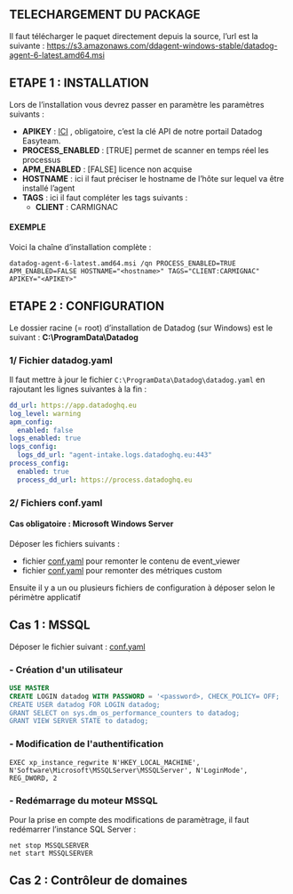 ## TELECHARGEMENT DU PACKAGE
Il faut télécharger le paquet directement depuis la source, l’url est la suivante : https://s3.amazonaws.com/ddagent-windows-stable/datadog-agent-6-latest.amd64.msi 

## ETAPE 1 : INSTALLATION
Lors de l’installation vous devrez passer en paramètre les paramètres suivants :
-	**APIKEY** : [ICI](https://easyteam.sharepoint.com/:t:/r/sites/easyshare/Documents%20partages/EMS/Support/DATADOG/api_key_carmignac.txt?csf=1&e=1AckAs)  , obligatoire, c’est la clé API de notre portail Datadog Easyteam.
-	**PROCESS_ENABLED** : [TRUE] permet de scanner en temps réel les processus
-	**APM_ENABLED** : [FALSE] licence non acquise
-	**HOSTNAME** : ici il faut préciser le hostname de l’hôte sur lequel va être installé l’agent
-	**TAGS** : ici il faut compléter les tags suivants :
    - **CLIENT** : CARMIGNAC

#### EXEMPLE
Voici la chaîne d’installation complète :
```
datadog-agent-6-latest.amd64.msi /qn PROCESS_ENABLED=TRUE APM_ENABLED=FALSE HOSTNAME="<hostname>" TAGS="CLIENT:CARMIGNAC" APIKEY="<APIKEY>"
```
## ETAPE 2 : CONFIGURATION
Le dossier racine (= root) d’installation de Datadog (sur Windows) est le suivant : **C:\ProgramData\Datadog**

### 1/ Fichier datadog.yaml
Il faut mettre à jour le fichier `C:\ProgramData\Datadog\datadog.yaml` en rajoutant les lignes suivantes à la fin :
```yaml
dd_url: https://app.datadoghq.eu
log_level: warning
apm_config:
  enabled: false
logs_enabled: true
logs_config:
  logs_dd_url: "agent-intake.logs.datadoghq.eu:443"
process_config:
  enabled: true
  process_dd_url: https://process.datadoghq.eu
```

### 2/ Fichiers conf.yaml
#### Cas obligatoire : Microsoft Windows Server
Déposer les fichiers suivants : 
- fichier [conf.yaml](win32_event_log.d/conf.yaml) pour remonter le contenu de event_viewer
- fichier [conf.yaml](wmi_check.d/conf.yaml) pour remonter des métriques custom

Ensuite il y a un ou plusieurs fichiers de configuration à déposer selon le périmètre applicatif

## Cas 1 : MSSQL
Déposer le fichier suivant : [conf.yaml](sqlserver.d/conf.yaml)
### - Création d'un utilisateur
```sql
USE MASTER
CREATE LOGIN datadog WITH PASSWORD = '<password>, CHECK_POLICY= OFF;
CREATE USER datadog FOR LOGIN datadog;
GRANT SELECT on sys.dm_os_performance_counters to datadog;
GRANT VIEW SERVER STATE to datadog;
```
### - Modification de l'authentification
```
EXEC xp_instance_regwrite N'HKEY_LOCAL_MACHINE', N'Software\Microsoft\MSSQLServer\MSSQLServer', N'LoginMode', REG_DWORD, 2
```
### - Redémarrage du moteur MSSQL
Pour la prise en compte des modifications de paramètrage, il faut redémarrer l’instance SQL Server :
```
net stop MSSQLSERVER
net start MSSQLSERVER
```

## Cas 2 : Contrôleur de domaines
